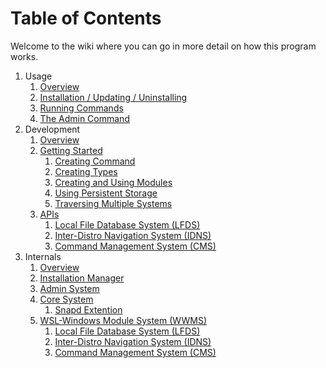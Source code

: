 # Table of Contents
Welcome to the wiki where you can go in more detail on how this program works.

1. Usage
   1. [Overview](./Usage/Overview.md)
   2. [Installation / Updating / Uninstalling](./Usage/Installation.md)
   3. [Running Commands](./Usage/Commands.md)
   4. [The Admin Command](./Usage/Admin.md)
2. Development
   1. [Overview](./Development/Overview.md)
   2. [Getting Started](./Development/Intro.md)
      1. [Creating Command](./Development/Getting-Started/Commands.md)
      2. [Creating Types](./Development/Getting-Started/Types.md)
      3. [Creating and Using Modules](./Development/Getting-Started/Modules.md)
      4. [Using Persistent Storage](./Development/Getting-Started/Storage.md)
      5. [Traversing Multiple Systems](./Development/Getting-Started/Traversal.md)
   3. [APIs](./Development/APIs.md)
      1. [Local File Database System (LFDS)](./Development/APIs/LFDS.md)
      2. [Inter-Distro Navigation System (IDNS)](./Development/APIs/IDNS.md)
      3. [Command Management System (CMS)](./Development/APIs/CMS.md)
3. Internals
   1. [Overview](./Internals/Overview.md)
   2. [Installation Manager](./Internals/Installation.md)
   3. [Admin System](./Internals/Admin.md)
   4. [Core System](./Internals/Core.md)
      1. [Snapd Extention](./Internals/Modules/Snapd.md)
   5. [WSL-Windows Module System (WWMS)](./Internals/WWMS.md)
      1. [Local File Database System (LFDS)](./Internals/Modules/LFDS.md)
      2. [Inter-Distro Navigation System (IDNS)](./Internals/Modules/IDNS.md)
      3. [Command Management System (CMS)](./Internals/Modules/CMS.md)